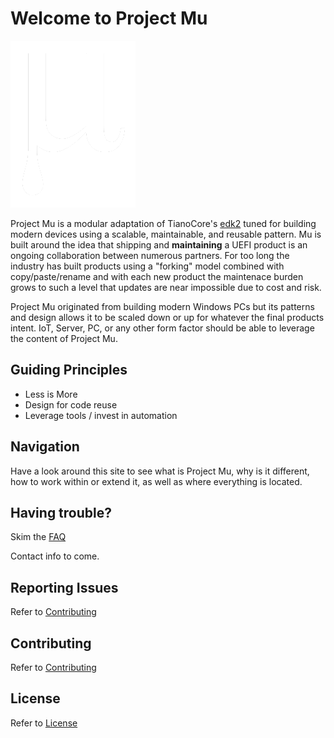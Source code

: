 # Welcome to Project Mu

![Greek Mu](/img/mu.png)

Project Mu is a modular adaptation of TianoCore's [edk2](https://github.com/tianocore/edk2) tuned for building modern devices using a scalable, maintainable, and reusable pattern.  Mu is built around the idea that shipping and **maintaining** a UEFI product is an ongoing collaboration between numerous partners.  For too long the industry has built products using a "forking" model combined with copy/paste/rename and with each new product the maintenace burden grows to such a level that updates are near impossible due to cost and risk.

Project Mu originated from building modern Windows PCs but its patterns and design allows it to be scaled down or up for whatever the final products intent.  IoT, Server, PC, or any other form factor should be able to leverage the content of Project Mu.  

## Guiding Principles

* Less is More
* Design for code reuse
* Leverage tools / invest in automation

## Navigation

Have a look around this site to see what is Project Mu, why is it different, how to work within or extend it, as well as where everything is located.

## Having trouble?

Skim the [FAQ](faq)

Contact info to come.

## Reporting Issues

Refer to [Contributing](how/contributing)

## Contributing

Refer to [Contributing](how/contributing)

## License

Refer to [License](license)